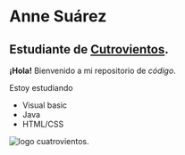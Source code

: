 # Anne Suárez
## Estudiante de [Cutrovientos](https://cuatrovientos.org).

**¡Hola!** Bienvenido a mi repositorio de _código_.

Estoy estudiando
- Visual basic
- Java
- HTML/CSS

![logo cuatrovientos](https://cuatrovientos.org/wp-content/uploads/2025/01/LOGO-CENTRO-INTEGRADO-CUATROVIENTOS-300x115-2.png).
